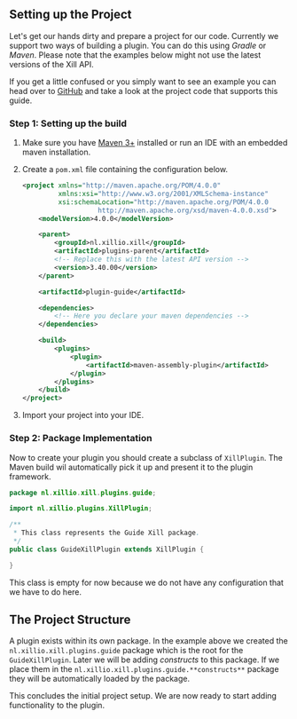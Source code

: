 <!-- TODO: Maven Parent POM -->
## Setting up the Project
Let's get our hands dirty and prepare a project for our code. Currently
we support two ways of building a plugin. You can do this using *Gradle*
or *Maven*. Please note that the examples below might not use the
latest versions of the Xill API.

If you get a little confused or you simply want to see an example you
can head over to [GitHub](https://github.com/xillio/definitive-guide/tree/master/project-example)
and take a look at the project code that supports this guide.

### Step 1: Setting up the build

1. Make sure you have [Maven 3+](https://maven.apache.org/download.cgi) installed or run an 
   IDE with an embedded maven installation.
2. Create a `pom.xml` file containing the configuration below.

    ```xml
    <project xmlns="http://maven.apache.org/POM/4.0.0"
             xmlns:xsi="http://www.w3.org/2001/XMLSchema-instance"
             xsi:schemaLocation="http://maven.apache.org/POM/4.0.0 
                       http://maven.apache.org/xsd/maven-4.0.0.xsd">
        <modelVersion>4.0.0</modelVersion>

        <parent>
            <groupId>nl.xillio.xill</groupId>
            <artifactId>plugins-parent</artifactId>
            <!-- Replace this with the latest API version -->
            <version>3.40.00</version>
        </parent>

        <artifactId>plugin-guide</artifactId>

        <dependencies>
            <!-- Here you declare your maven dependencies -->
        </dependencies>

        <build>
            <plugins>
                <plugin>
                    <artifactId>maven-assembly-plugin</artifactId>
                </plugin>
            </plugins>
        </build>
    </project>	
    ```

3. Import your project into your IDE.

### Step 2: Package Implementation
Now to create your plugin you should create a subclass of `XillPlugin`. The
Maven build wil automatically pick it up and present it to the plugin framework.

```java
package nl.xillio.xill.plugins.guide;

import nl.xillio.plugins.XillPlugin;

/**
 * This class represents the Guide Xill package.
 */
public class GuideXillPlugin extends XillPlugin {

}

```

This class is empty for now because we do not have any configuration
that we have to do here.

## The Project Structure
A plugin exists within its own package. In the example above we created
the `nl.xillio.xill.plugins.guide` package which is the root for the
`GuideXillPlugin`. Later we will be adding *constructs* to this package.
If we place them in the `nl.xillio.xill.plugins.guide.**constructs**`
package they will be automatically loaded by the package.

This concludes the initial project setup. We are now ready to start adding
functionality to the plugin.
